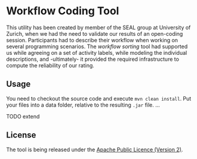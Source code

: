 # Workflow Coding Tool

This utility has been created by member of the SEAL group at University of Zurich, when we had the need to validate our results of an open-coding session. Participants had to describe their workflow when working on several programming scenarios. The *workflow sorting* tool had supported us while agreeing on a set of activity labels, while modeling the individual descriptions, and -ultimately- it provided the required infrastructure to compute the reliability of our rating.

## Usage

You need to checkout the source code and execute `mvn clean install`. Put your files into a data folder, relative to the resulting `.jar` file. ...

TODO extend

## License

The tool is being released under the [Apache Public Licence (Version 2)](https://www.apache.org/licenses/LICENSE-2.0.html).